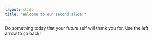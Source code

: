```yaml
---
layout: slide
title: "Welcome to our second slide!"
---
```

Do something today that your future self will thank you for. 
Use the left arrow to go back!
